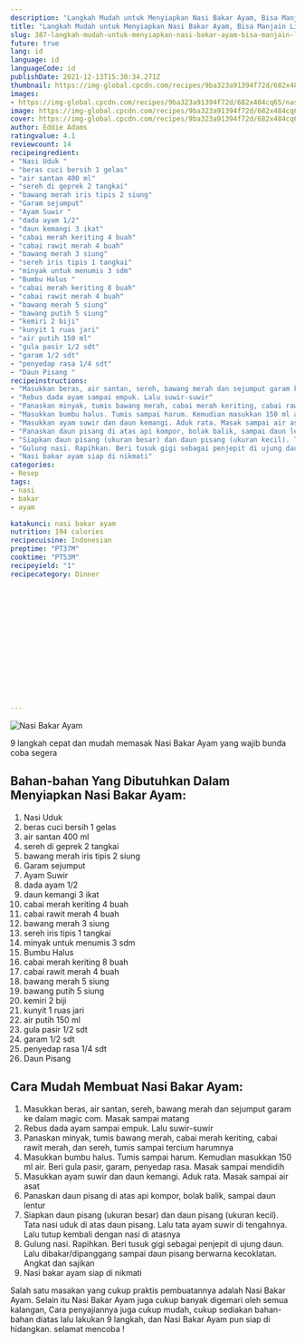 ```yaml
---
description: "Langkah Mudah untuk Menyiapkan Nasi Bakar Ayam, Bisa Manjain Lidah"
title: "Langkah Mudah untuk Menyiapkan Nasi Bakar Ayam, Bisa Manjain Lidah"
slug: 387-langkah-mudah-untuk-menyiapkan-nasi-bakar-ayam-bisa-manjain-lidah
future: true
lang: id
language: id
languageCode: id
publishDate: 2021-12-13T15:30:34.271Z 
thumbnail: https://img-global.cpcdn.com/recipes/9ba323a91394f72d/682x484cq65/nasi-bakar-ayam-foto-resep-utama.png
images:
- https://img-global.cpcdn.com/recipes/9ba323a91394f72d/682x484cq65/nasi-bakar-ayam-foto-resep-utama.png
image: https://img-global.cpcdn.com/recipes/9ba323a91394f72d/682x484cq65/nasi-bakar-ayam-foto-resep-utama.png
cover: https://img-global.cpcdn.com/recipes/9ba323a91394f72d/682x484cq65/nasi-bakar-ayam-foto-resep-utama.png
author: Eddie Adams
ratingvalue: 4.1
reviewcount: 14
recipeingredient:
- "Nasi Uduk "
- "beras cuci bersih 1 gelas"
- "air santan 400 ml"
- "sereh di geprek 2 tangkai"
- "bawang merah iris tipis 2 siung"
- "Garam sejumput"
- "Ayam Suwir "
- "dada ayam 1/2"
- "daun kemangi 3 ikat"
- "cabai merah keriting 4 buah"
- "cabai rawit merah 4 buah"
- "bawang merah 3 siung"
- "sereh iris tipis 1 tangkai"
- "minyak untuk menumis 3 sdm"
- "Bumbu Halus "
- "cabai merah keriting 8 buah"
- "cabai rawit merah 4 buah"
- "bawang merah 5 siung"
- "bawang putih 5 siung"
- "kemiri 2 biji"
- "kunyit 1 ruas jari"
- "air putih 150 ml"
- "gula pasir 1/2 sdt"
- "garam 1/2 sdt"
- "penyedap rasa 1/4 sdt"
- "Daun Pisang "
recipeinstructions:
- "Masukkan beras, air santan, sereh, bawang merah dan sejumput garam ke dalam magic com. Masak sampai matang"
- "Rebus dada ayam sampai empuk. Lalu suwir-suwir"
- "Panaskan minyak, tumis bawang merah, cabai merah keriting, cabai rawit merah, dan sereh, tumis sampai tercium harumnya"
- "Masukkan bumbu halus. Tumis sampai harum. Kemudian masukkan 150 ml air. Beri gula pasir, garam, penyedap rasa. Masak sampai mendidih"
- "Masukkan ayam suwir dan daun kemangi. Aduk rata. Masak sampai air asat"
- "Panaskan daun pisang di atas api kompor, bolak balik, sampai daun lentur"
- "Siapkan daun pisang (ukuran besar) dan daun pisang (ukuran kecil). Tata nasi uduk di atas daun pisang. Lalu tata ayam suwir di tengahnya. Lalu tutup kembali dengan nasi di atasnya"
- "Gulung nasi. Rapihkan. Beri tusuk gigi sebagai penjepit di ujung daun. Lalu dibakar/dipanggang sampai daun pisang berwarna kecoklatan. Angkat dan sajikan"
- "Nasi bakar ayam siap di nikmati"
categories:
- Resep
tags:
- nasi
- bakar
- ayam

katakunci: nasi bakar ayam 
nutrition: 194 calories
recipecuisine: Indonesian
preptime: "PT37M"
cooktime: "PT53M"
recipeyield: "1"
recipecategory: Dinner


     
    
    
    
    
    
    
    
    
    
    
      
    
---
```



![Nasi Bakar Ayam](https://img-global.cpcdn.com/recipes/9ba323a91394f72d/682x484cq65/nasi-bakar-ayam-foto-resep-utama.png)

9 langkah cepat dan mudah memasak  Nasi Bakar Ayam yang wajib bunda coba segera

<!--inarticleads1-->

## Bahan-bahan Yang Dibutuhkan Dalam Menyiapkan Nasi Bakar Ayam:

1. Nasi Uduk 
1. beras cuci bersih 1 gelas
1. air santan 400 ml
1. sereh di geprek 2 tangkai
1. bawang merah iris tipis 2 siung
1. Garam sejumput
1. Ayam Suwir 
1. dada ayam 1/2
1. daun kemangi 3 ikat
1. cabai merah keriting 4 buah
1. cabai rawit merah 4 buah
1. bawang merah 3 siung
1. sereh iris tipis 1 tangkai
1. minyak untuk menumis 3 sdm
1. Bumbu Halus 
1. cabai merah keriting 8 buah
1. cabai rawit merah 4 buah
1. bawang merah 5 siung
1. bawang putih 5 siung
1. kemiri 2 biji
1. kunyit 1 ruas jari
1. air putih 150 ml
1. gula pasir 1/2 sdt
1. garam 1/2 sdt
1. penyedap rasa 1/4 sdt
1. Daun Pisang 



<!--inarticleads2-->

## Cara Mudah Membuat Nasi Bakar Ayam:

1. Masukkan beras, air santan, sereh, bawang merah dan sejumput garam ke dalam magic com. Masak sampai matang
1. Rebus dada ayam sampai empuk. Lalu suwir-suwir
1. Panaskan minyak, tumis bawang merah, cabai merah keriting, cabai rawit merah, dan sereh, tumis sampai tercium harumnya
1. Masukkan bumbu halus. Tumis sampai harum. Kemudian masukkan 150 ml air. Beri gula pasir, garam, penyedap rasa. Masak sampai mendidih
1. Masukkan ayam suwir dan daun kemangi. Aduk rata. Masak sampai air asat
1. Panaskan daun pisang di atas api kompor, bolak balik, sampai daun lentur
1. Siapkan daun pisang (ukuran besar) dan daun pisang (ukuran kecil). Tata nasi uduk di atas daun pisang. Lalu tata ayam suwir di tengahnya. Lalu tutup kembali dengan nasi di atasnya
1. Gulung nasi. Rapihkan. Beri tusuk gigi sebagai penjepit di ujung daun. Lalu dibakar/dipanggang sampai daun pisang berwarna kecoklatan. Angkat dan sajikan
1. Nasi bakar ayam siap di nikmati




Salah satu masakan yang cukup praktis pembuatannya adalah  Nasi Bakar Ayam. Selain itu  Nasi Bakar Ayam  juga cukup banyak digemari oleh semua kalangan, Cara penyajiannya juga cukup mudah, cukup sediakan bahan-bahan diatas lalu lakukan 9 langkah, dan  Nasi Bakar Ayam  pun siap di hidangkan. selamat mencoba !
